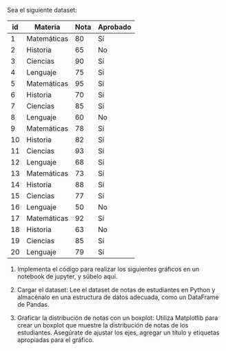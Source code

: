 Sea el siguiente dataset:

| id  | Materia      | Nota | Aprobado |
|----|--------------|------|----------|
| 1  | Matemáticas  | 80   | Sí       |
| 2  | Historia      | 65   | No       |
| 3  | Ciencias      | 90   | Sí       |
| 4  | Lenguaje      | 75   | Sí       |
| 5  | Matemáticas  | 95   | Sí       |
| 6  | Historia      | 70   | Sí       |
| 7  | Ciencias      | 85   | Sí       |
| 8  | Lenguaje      | 60   | No       |
| 9  | Matemáticas  | 78   | Sí       |
| 10 | Historia      | 82   | Sí       |
| 11 | Ciencias      | 93   | Sí       |
| 12 | Lenguaje      | 68   | Sí       |
| 13 | Matemáticas  | 73   | Sí       |
| 14 | Historia      | 88   | Sí       |
| 15 | Ciencias      | 77   | Sí       |
| 16 | Lenguaje      | 50   | No       |
| 17 | Matemáticas  | 92   | Sí       |
| 18 | Historia      | 63   | No       |
| 19 | Ciencias      | 85   | Sí       |
| 20 | Lenguaje      | 79   | Sí       |

1. Implementa el código para realizar los siguientes gráficos en un notebook de jupyter, y súbelo aquí.

2. Cargar el dataset: Lee el dataset de notas de estudiantes en Python y almacénalo en una estructura de datos adecuada, como un DataFrame de Pandas.

3. Graficar la distribución de notas con un boxplot: Utiliza Matplotlib para crear un boxplot que muestre la distribución de notas de los estudiantes. Asegúrate de ajustar los ejes, agregar un título y etiquetas apropiadas para el gráfico.
